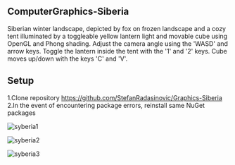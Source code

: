 ## ComputerGraphics-Siberia
Siberian winter landscape, depicted by fox on frozen landscape and a cozy tent illuminated by a toggleable yellow lantern light and movable cube using OpenGL and Phong shading. 
Adjust the camera angle using the 'WASD' and arrow keys.
Toggle the lantern inside the tent with the '1' and '2' keys.
Cube moves up/down with the keys 'C' and 'V'.

## Setup 
1.Clone repository https://github.com/StefanRadasinovic/Graphics-Siberia
2.In the event of encountering package errors, reinstall same NuGet packages

![syberia1](https://github.com/StefanRadasinovic/Grafika/assets/93866850/c2e85793-b283-4001-8dab-be12fe2931a4)



![syberia2](https://github.com/StefanRadasinovic/Grafika/assets/93866850/d8f46d46-07c4-4004-95c6-49efafff5e14)




![syberia3](https://github.com/StefanRadasinovic/Grafika/assets/93866850/67484dbe-55fc-4ddb-9a07-e8e78b826596)
